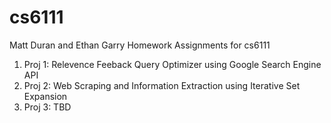 # cs6111

Matt Duran and Ethan Garry Homework Assignments for cs6111

1) Proj 1: Relevence Feeback Query Optimizer using Google Search Engine API
2) Proj 2: Web Scraping and Information Extraction using Iterative Set Expansion
3) Proj 3: TBD
